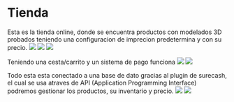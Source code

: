 # Tienda
Esta es la tienda online, donde se encuentra productos con modelados 3D probados teniendo una configuracion de imprecion predetermina y con su precio.
![](https://github.com/xRoxas07/ProyectoFinaldeCliclo/blob/main/Inicio/imagenes2/Screenshot_1.png)
![](https://github.com/xRoxas07/ProyectoFinaldeCliclo/blob/main/Inicio/imagenes2/Screenshot_2.png)
![](https://github.com/xRoxas07/ProyectoFinaldeCliclo/blob/main/Inicio/imagenes2/Screenshot_3.png)

Teniendo una cesta/carrito y un sistema de pago funciona
![](https://github.com/xRoxas07/ProyectoFinaldeCliclo/blob/main/Inicio/imagenes2/Screenshot_4.png)
![](https://github.com/xRoxas07/ProyectoFinaldeCliclo/blob/main/Inicio/imagenes2/Screenshot_6.png)

Todo esta esta conectado a una base de dato gracias al plugin de surecash, el cual se usa atraves de API (Application Programming Interface) podremos gestionar los productos, su inventario y precio.
![](https://github.com/xRoxas07/ProyectoFinaldeCliclo/blob/main/Inicio/imagenes2/Screenshot_5.png)
![](https://github.com/xRoxas07/ProyectoFinaldeCliclo/blob/main/Inicio/imagenes2/Screenshot_7.png)



